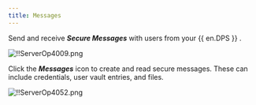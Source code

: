 ```yaml
---
title: Messages
---
```

Send and receive ***Secure Messages*** with users from your {{ en.DPS }} .  

![!!ServerOp4009.png](/img/en/server/ServerOp4009.png)  

Click the ***Messages*** icon to create and read secure messages. These can include credentials, user vault entries, and files.  

![!!ServerOp4052.png](/img/en/server/ServerOp4052.png) 

